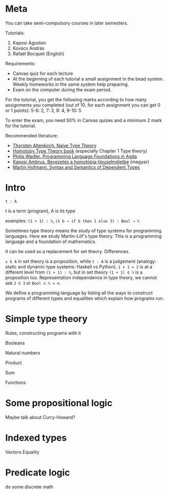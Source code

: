 # Meta

You can take semi-compulsory courses in later semesters.

Tutorials:

1. Kaposi Ágoston
2. Kovács András
3. Rafaël Bocquet (English)

Requirements:

 * Canvas quiz for each lecture
 * At the beginning of each tutorial a small assignment in the bead
   system. Weekly homeworks in the same system help preparing.
 * Exam on the computer during the exam period.

For the tutorial, you get the following marks according to how many
assignments you completed (out of 10, for each assignment you can get
0 or 1 points): 5-6: 2, 7: 3, 8: 4, 9-10: 5

To enter the exam, you need 50% in Canvas quizes and a minimum 2 mark
for the tutorial.

Recommended literature:

* [Thorsten Altenkirch. Naive Type Theory](http://www.cs.nott.ac.uk/~psztxa/publ/fomus19.pdf)
* [Homotopy Type Theory book](http://saunders.phil.cmu.edu/book/hott-online.pdf) (especially Chapter 1 Type theory)
* [Philip Wadler. Programming Language Foundations in Agda](https://plfa.github.io/)
* [Kaposi Ambrus. Bevezetés a homotópia-típuselméletbe](https://akaposi.github.io/hott_bevezeto.pdf) (magyar)
* [Martin Hofmann. Syntax and Semantics of Dependent Types](https://www.tcs.ifi.lmu.de/mitarbeiter/martin-hofmann/pdfs/syntaxandsemanticsof-dependenttypes.pdf)

# Intro

`t : A`

t is a term (program), A is its type

examples: `(1 + 1) : ℕ`, `(λ b → if b then 1 else 3) : Bool → ℕ`

Sometimes type theory means the study of type systems for programming
languages. Here we study Martin-Löf's type theory. This is a
programming language and a foundation of mathematics.

It can be used as a replacement for set theory. Differences.

`x ∈ A` in set theory is a proposition, while `t : A` is a judgement
(analogy: static and dynamic type systems: Haskell vs Python). `1 + 1 =
2` is at a different level from `(1 + 1) : ℕ`, but in set theory `(1 + 1) ∈
ℕ` is a proposition too. Representation independence in type theory, we
cannot ask `2 ∈ 3` or `Bool ∩ ℕ = ∅`.

We define a programming language by listing all the ways to construct
programs of different types and equalities which explain how programs
run.

# Simple type theory

Rules, constructing programs with it

Booleans

Natural numbers

Product

Sum

Functions

# Some propositional logic

Maybe talk about Curry-Howard?

# Indexed types

Vectors
Equality

# Predicate logic

do some discrete math

